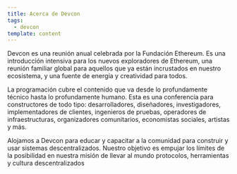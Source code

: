 ```yaml
---
title: Acerca de Devcon
tags:
  - devcon
template: content
---
```


Devcon es una reunión anual celebrada por la Fundación Ethereum. Es una introducción intensiva para los nuevos exploradores de Ethereum, una reunión familiar global para aquellos que ya están incrustados en nuestro ecosistema, y una fuente de energía y creatividad para todos.

La programación cubre el contenido que va desde lo profundamente técnico hasta lo profundamente humano. Esta es una conferencia para constructores de todo tipo: desarrolladores, diseñadores, investigadores, implementadores de clientes, ingenieros de pruebas, operadores de infraestructuras, organizadores comunitarios, economistas sociales, artistas y más.

Alojamos a Devcon para educar y capacitar a la comunidad para construir y usar sistemas descentralizados. Nuestro objetivo es empujar los límites de la posibilidad en nuestra misión de llevar al mundo protocolos, herramientas y cultura descentralizados
